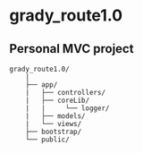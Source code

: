 grady_route1.0
==============
Personal MVC project  
--

```
grady_route1.0/
    |
    ├── app/
    |   ├── controllers/
    |   ├── coreLib/
    |   |     └── logger/
    |   ├── models/
    |   └── views/
    ├── bootstrap/
    └── public/

  ```
